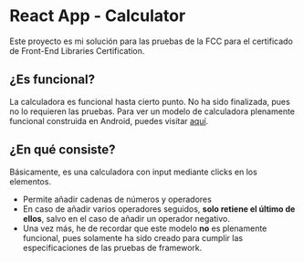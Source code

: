 # React App - Calculator
Este proyecto es mi solución para las pruebas de la FCC para el certificado de Front-End Libraries Certification.

## ¿Es funcional?
La calculadora es funcional hasta cierto punto. No ha sido finalizada, pues no lo requieren las pruebas. Para ver un modelo de calculadora plenamente funcional construida en Android, puedes visitar [aquí](https://github.com/AsenjoPablo/android-calculator).

## ¿En qué consiste?
Básicamente, es una calculadora con input mediante clicks en los elementos.
- Permite añadir cadenas de números y operadores
- En caso de añadir varios operadores seguidos, **solo retiene el último de ellos**, salvo en el caso de añadir un operador negativo.
- Una vez más, he de recordar que este modelo **no** es plenamente funcional, pues solamente ha sido creado para cumplir las especificaciones de las pruebas de framework.
